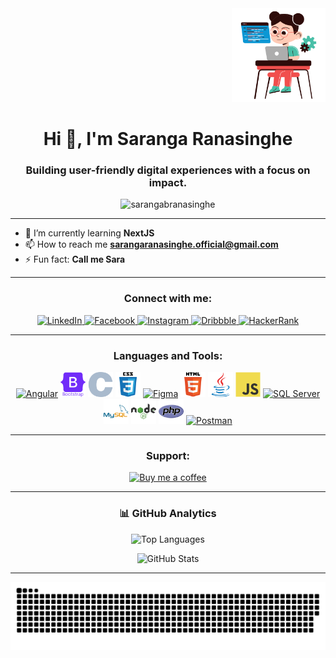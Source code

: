 <div align="right">
  <img src="https://github.com/SarangaBRanasinghe/SarangaBRanasinghe/blob/main/assets/11512315.png" width="150"/>
</div>
<h1 align="center">Hi 👋, I'm Saranga Ranasinghe</h1>
<h3 align="center">Building user-friendly digital experiences with a focus on impact.</h3>

<p align="center">
  <img src="https://komarev.com/ghpvc/?username=sarangabranasinghe&label=Profile%20views&color=0e75b6&style=flat" alt="sarangabranasinghe" />
</p>

---

- 🌱 I’m currently learning **NextJS**  
- 📫 How to reach me **sarangaranasinghe.official@gmail.com**  
- ⚡ Fun fact: **Call me Sara**

---

<h3 align="center">Connect with me:</h3>
<p align="center">
  <a href="https://linkedin.com/in/saranga-ranasinghe-372288283" target="blank">
    <img src="https://raw.githubusercontent.com/rahuldkjain/github-profile-readme-generator/master/src/images/icons/Social/linked-in-alt.svg" alt="LinkedIn" height="30" width="40" />
  </a>
  <a href="https://www.facebook.com/saranga.ranasinghe.2025" target="blank">
    <img src="https://raw.githubusercontent.com/rahuldkjain/github-profile-readme-generator/master/src/images/icons/Social/facebook.svg" alt="Facebook" height="30" width="40" />
  </a>
  <a href="https://instagram.com/_saa_ra_zz" target="blank">
    <img src="https://raw.githubusercontent.com/rahuldkjain/github-profile-readme-generator/master/src/images/icons/Social/instagram.svg" alt="Instagram" height="30" width="40" />
  </a>
  <a href="https://dribbble.com/saranga" target="blank">
    <img src="https://raw.githubusercontent.com/rahuldkjain/github-profile-readme-generator/master/src/images/icons/Social/dribbble.svg" alt="Dribbble" height="30" width="40" />
  </a>
  <a href="https://www.hackerrank.com/sara_ngaranasinghe" target="blank">
    <img src="https://raw.githubusercontent.com/rahuldkjain/github-profile-readme-generator/master/src/images/icons/Social/hackerrank.svg" alt="HackerRank" height="30" width="40" />
  </a>
</p>

---

<h3 align="center">Languages and Tools:</h3>
<p align="center"> 
  <a href="https://angular.io" target="_blank" rel="noreferrer"><img src="https://angular.io/assets/images/logos/angular/angular.svg" alt="Angular" width="40" height="40"/></a> 
  <a href="https://getbootstrap.com" target="_blank" rel="noreferrer"><img src="https://raw.githubusercontent.com/devicons/devicon/master/icons/bootstrap/bootstrap-plain-wordmark.svg" alt="Bootstrap" width="40" height="40"/></a> 
  <a href="https://www.cprogramming.com/" target="_blank" rel="noreferrer"><img src="https://raw.githubusercontent.com/devicons/devicon/master/icons/c/c-original.svg" alt="C" width="40" height="40"/></a> 
  <a href="https://www.w3schools.com/css/" target="_blank" rel="noreferrer"><img src="https://raw.githubusercontent.com/devicons/devicon/master/icons/css3/css3-original-wordmark.svg" alt="CSS3" width="40" height="40"/></a> 
  <a href="https://www.figma.com/" target="_blank" rel="noreferrer"><img src="https://www.vectorlogo.zone/logos/figma/figma-icon.svg" alt="Figma" width="40" height="40"/></a> 
  <a href="https://www.w3.org/html/" target="_blank" rel="noreferrer"><img src="https://raw.githubusercontent.com/devicons/devicon/master/icons/html5/html5-original-wordmark.svg" alt="HTML5" width="40" height="40"/></a> 
  <a href="https://www.java.com" target="_blank" rel="noreferrer"><img src="https://raw.githubusercontent.com/devicons/devicon/master/icons/java/java-original.svg" alt="Java" width="40" height="40"/></a> 
  <a href="https://developer.mozilla.org/en-US/docs/Web/JavaScript" target="_blank" rel="noreferrer"><img src="https://raw.githubusercontent.com/devicons/devicon/master/icons/javascript/javascript-original.svg" alt="JavaScript" width="40" height="40"/></a> 
  <a href="https://www.microsoft.com/en-us/sql-server" target="_blank" rel="noreferrer"><img src="https://www.svgrepo.com/show/303229/microsoft-sql-server-logo.svg" alt="SQL Server" width="40" height="40"/></a> 
  <a href="https://www.mysql.com/" target="_blank" rel="noreferrer"><img src="https://raw.githubusercontent.com/devicons/devicon/master/icons/mysql/mysql-original-wordmark.svg" alt="MySQL" width="40" height="40"/></a> 
  <a href="https://nodejs.org" target="_blank" rel="noreferrer"><img src="https://raw.githubusercontent.com/devicons/devicon/master/icons/nodejs/nodejs-original-wordmark.svg" alt="Node.js" width="40" height="40"/></a> 
  <a href="https://www.php.net" target="_blank" rel="noreferrer"><img src="https://raw.githubusercontent.com/devicons/devicon/master/icons/php/php-original.svg" alt="PHP" width="40" height="40"/></a> 
  <a href="https://postman.com" target="_blank" rel="noreferrer"><img src="https://www.vectorlogo.zone/logos/getpostman/getpostman-icon.svg" alt="Postman" width="40" height="40"/></a> 
</p>

---

<h3 align="center">Support:</h3>
<p align="center">
  <a href="https://www.buymeacoffee.com/sara">
    <img src="https://cdn.buymeacoffee.com/buttons/v2/default-yellow.png" height="50" width="210" alt="Buy me a coffee" />
  </a>
</p>

---

<h3 align="center">📊 GitHub Analytics</h3>

<p align="center">
  <img src="https://github-readme-stats.vercel.app/api/top-langs?username=sarangabranasinghe&show_icons=true&locale=en&layout=compact&theme=dark&bg_color=000000&title_color=ffffff&text_color=ffffff&icon_color=ffffff" alt="Top Languages" />
</p>

<p align="center">
  <img src="https://github-readme-stats.vercel.app/api?username=sarangabranasinghe&show_icons=true&locale=en&theme=dark&bg_color=000000&title_color=ffffff&text_color=ffffff&icon_color=ffffff" alt="GitHub Stats" />
</p>


---

<p align="center">
  <img src="https://github.com/SarangaBRanasinghe/SarangaBRanasinghe/blob/output/github-snake-dark.svg" alt="snake gif" />
</p>
